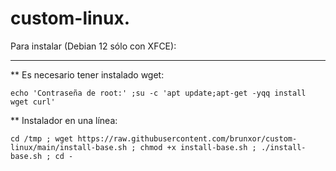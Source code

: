 # custom-linux.

Para instalar (Debian 12 sólo con XFCE):

---

** Es necesario tener instalado wget:

`echo 'Contraseña de root:' ;su -c 'apt update;apt-get -yqq install wget curl'`

** Instalador en una línea:

`cd /tmp ; wget https://raw.githubusercontent.com/brunxor/custom-linux/main/install-base.sh ; chmod +x install-base.sh ; ./install-base.sh ; cd -`


